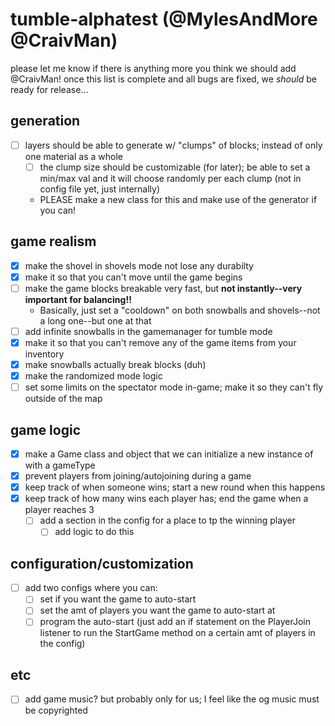 # tumble-alphatest (@MylesAndMore @CraivMan)

please let me know if there is anything more you think we should add @CraivMan!
once this list is complete and all bugs are fixed, we *should* be ready for release...

## generation  

- [ ] layers should be able to generate w/ "clumps" of blocks; instead of only one material as a whole
  - [ ] the clump size should be customizable (for later); be able to set a min/max val and it will choose randomly per each clump (not in config file yet, just internally)
  - PLEASE make a new class for this and make use of the generator if you can!  

## game realism  

- [x] make the shovel in shovels mode not lose any durabilty
- [x] make it so that you can't move until the game begins
- [ ] make the game blocks breakable very fast, but **not instantly--very important for balancing!!**
  - Basically, just set a "cooldown" on both snowballs and shovels--not a long one--but one at that
- [ ] add infinite snowballs in the gamemanager for tumble mode  
- [x] make it so that you can't remove any of the game items from your inventory
- [x] make snowballs actually break blocks (duh)
- [x] make the randomized mode logic
- [ ] set some limits on the spectator mode in-game; make it so they can't fly outside of the map

## game logic 

- [x] make a Game class and object that we can initialize a new instance of with a gameType
- [x] prevent players from joining/autojoining during a game
- [x] keep track of when someone wins; start a new round when this happens
- [x] keep track of how many wins each player has; end the game when a player reaches 3
  - [ ] add a section in the config for a place to tp the winning player
    - [ ] add logic to do this

## configuration/customization

- [ ] add two configs where you can:
  - [ ] set if you want the game to auto-start
  - [ ] set the amt of players you want the game to auto-start at
  - [ ] program the auto-start (just add an if statement on the PlayerJoin listener to run the StartGame method on a certain amt of players in the config)  

## etc  

- [ ] add game music? but probably only for us; I feel like the og music must be copyrighted

